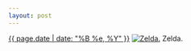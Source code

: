 ```yaml
---
layout: post
---
```


<p>
  <time><a href="/359">{{ page.date | date: "%B %e, %Y" }}</a></time>
  <a href="/359"><img src="{{ site.assets_url }}/359-555.jpg" srcset="{{ site.assets_url }}/359-1110.jpg 1110w, {{ site.assets_url }}/359-832.jpg 832w, {{ site.assets_url }}/359-555.jpg 555w, {{ site.assets_url }}/359-278.jpg 278w" sizes="(min-width: 700px) 50vw, calc(100vw - 2rem)" alt="Zelda." /></a>
  <span>Zelda.</span>
</p>
